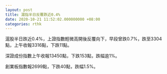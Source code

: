 ```yaml
---
layout: post
title: 滬指半日反覆跌近0.4%
date: 2020-10-21 11:52:02.000000000 +08:00
categories: rthk
---
```


滬股半日跌近0.4%，上證指數輕微高開後反覆向下，早段曾跌0.7%，跌至3304點，上午收報3316點，下跌11點。

深證成份指數上午收報13450點，下跌153點，跌幅逾1%。

創業板指數報2699點，下跌40點，跌幅1.5%。
